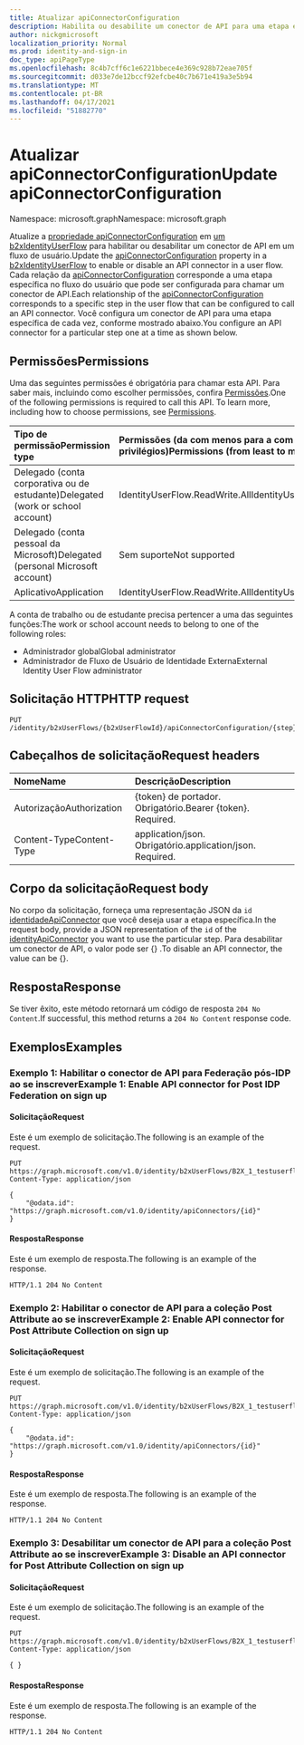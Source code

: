 ```yaml
---
title: Atualizar apiConnectorConfiguration
description: Habilita ou desabilite um conector de API para uma etapa específica em um fluxo de usuário atualizando a propriedade apiConnectorConfiguration.
author: nickgmicrosoft
localization_priority: Normal
ms.prod: identity-and-sign-in
doc_type: apiPageType
ms.openlocfilehash: 8c4b7cff6c1e6221bbece4e369c928b72eae705f
ms.sourcegitcommit: d033e7de12bccf92efcbe40c7b671e419a3e5b94
ms.translationtype: MT
ms.contentlocale: pt-BR
ms.lasthandoff: 04/17/2021
ms.locfileid: "51882770"
---
```

# <a name="update-apiconnectorconfiguration"></a><span data-ttu-id="54b19-103">Atualizar apiConnectorConfiguration</span><span class="sxs-lookup"><span data-stu-id="54b19-103">Update apiConnectorConfiguration</span></span>

<span data-ttu-id="54b19-104">Namespace: microsoft.graph</span><span class="sxs-lookup"><span data-stu-id="54b19-104">Namespace: microsoft.graph</span></span>

<span data-ttu-id="54b19-105">Atualize a [propriedade apiConnectorConfiguration](../resources/userflowapiconnectorconfiguration.md) em [um b2xIdentityUserFlow](../resources/b2xidentityuserflow.md) para habilitar ou desabilitar um conector de API em um fluxo de usuário.</span><span class="sxs-lookup"><span data-stu-id="54b19-105">Update the [apiConnectorConfiguration](../resources/userflowapiconnectorconfiguration.md) property in a [b2xIdentityUserFlow](../resources/b2xidentityuserflow.md) to enable or disable an API connector in a user flow.</span></span> <span data-ttu-id="54b19-106">Cada relação da [apiConnectorConfiguration](../resources/userflowapiconnectorconfiguration.md) corresponde a uma etapa específica no fluxo do usuário que pode ser configurada para chamar um conector de API.</span><span class="sxs-lookup"><span data-stu-id="54b19-106">Each relationship of the [apiConnectorConfiguration](../resources/userflowapiconnectorconfiguration.md) corresponds to a specific step in the user flow that can be configured to call an API connector.</span></span> <span data-ttu-id="54b19-107">Você configura um conector de API para uma etapa específica de cada vez, conforme mostrado abaixo.</span><span class="sxs-lookup"><span data-stu-id="54b19-107">You configure an API connector for a particular step one at a time as shown below.</span></span>

## <a name="permissions"></a><span data-ttu-id="54b19-108">Permissões</span><span class="sxs-lookup"><span data-stu-id="54b19-108">Permissions</span></span>

<span data-ttu-id="54b19-p102">Uma das seguintes permissões é obrigatória para chamar esta API. Para saber mais, incluindo como escolher permissões, confira [Permissões](/graph/permissions-reference).</span><span class="sxs-lookup"><span data-stu-id="54b19-p102">One of the following permissions is required to call this API. To learn more, including how to choose permissions, see [Permissions](/graph/permissions-reference).</span></span>

|<span data-ttu-id="54b19-111">Tipo de permissão</span><span class="sxs-lookup"><span data-stu-id="54b19-111">Permission type</span></span>|<span data-ttu-id="54b19-112">Permissões (da com menos para a com mais privilégios)</span><span class="sxs-lookup"><span data-stu-id="54b19-112">Permissions (from least to most privileged)</span></span>|
|:---|:---|
|<span data-ttu-id="54b19-113">Delegado (conta corporativa ou de estudante)</span><span class="sxs-lookup"><span data-stu-id="54b19-113">Delegated (work or school account)</span></span>|<span data-ttu-id="54b19-114">IdentityUserFlow.ReadWrite.All</span><span class="sxs-lookup"><span data-stu-id="54b19-114">IdentityUserFlow.ReadWrite.All</span></span>|
|<span data-ttu-id="54b19-115">Delegado (conta pessoal da Microsoft)</span><span class="sxs-lookup"><span data-stu-id="54b19-115">Delegated (personal Microsoft account)</span></span>|<span data-ttu-id="54b19-116">Sem suporte</span><span class="sxs-lookup"><span data-stu-id="54b19-116">Not supported</span></span>|
|<span data-ttu-id="54b19-117">Aplicativo</span><span class="sxs-lookup"><span data-stu-id="54b19-117">Application</span></span>|<span data-ttu-id="54b19-118">IdentityUserFlow.ReadWrite.All</span><span class="sxs-lookup"><span data-stu-id="54b19-118">IdentityUserFlow.ReadWrite.All</span></span>|

<span data-ttu-id="54b19-119">A conta de trabalho ou de estudante precisa pertencer a uma das seguintes funções:</span><span class="sxs-lookup"><span data-stu-id="54b19-119">The work or school account needs to belong to one of the following roles:</span></span>

* <span data-ttu-id="54b19-120">Administrador global</span><span class="sxs-lookup"><span data-stu-id="54b19-120">Global administrator</span></span>
* <span data-ttu-id="54b19-121">Administrador de Fluxo de Usuário de Identidade Externa</span><span class="sxs-lookup"><span data-stu-id="54b19-121">External Identity User Flow administrator</span></span>

## <a name="http-request"></a><span data-ttu-id="54b19-122">Solicitação HTTP</span><span class="sxs-lookup"><span data-stu-id="54b19-122">HTTP request</span></span>

<!-- {
  "blockType": "ignored"
}
-->

``` http
PUT /identity/b2xUserFlows/{b2xUserFlowId}/apiConnectorConfiguration/{step}/$ref
```

## <a name="request-headers"></a><span data-ttu-id="54b19-123">Cabeçalhos de solicitação</span><span class="sxs-lookup"><span data-stu-id="54b19-123">Request headers</span></span>

|<span data-ttu-id="54b19-124">Nome</span><span class="sxs-lookup"><span data-stu-id="54b19-124">Name</span></span>|<span data-ttu-id="54b19-125">Descrição</span><span class="sxs-lookup"><span data-stu-id="54b19-125">Description</span></span>|
|:---|:---|
|<span data-ttu-id="54b19-126">Autorização</span><span class="sxs-lookup"><span data-stu-id="54b19-126">Authorization</span></span>|<span data-ttu-id="54b19-p103">{token} de portador. Obrigatório.</span><span class="sxs-lookup"><span data-stu-id="54b19-p103">Bearer {token}. Required.</span></span>|
|<span data-ttu-id="54b19-129">Content-Type</span><span class="sxs-lookup"><span data-stu-id="54b19-129">Content-Type</span></span>|<span data-ttu-id="54b19-p104">application/json. Obrigatório.</span><span class="sxs-lookup"><span data-stu-id="54b19-p104">application/json. Required.</span></span>|

## <a name="request-body"></a><span data-ttu-id="54b19-132">Corpo da solicitação</span><span class="sxs-lookup"><span data-stu-id="54b19-132">Request body</span></span>

<span data-ttu-id="54b19-133">No corpo da solicitação, forneça uma representação JSON da `id` [identidadeApiConnector](../resources/identityapiconnector.md) que você deseja usar a etapa específica.</span><span class="sxs-lookup"><span data-stu-id="54b19-133">In the request body, provide a JSON representation of the `id` of the [identityApiConnector](../resources/identityapiconnector.md) you want to use the particular step.</span></span> <span data-ttu-id="54b19-134">Para desabilitar um conector de API, o valor pode ser {} .</span><span class="sxs-lookup"><span data-stu-id="54b19-134">To disable an API connector, the value can be {}.</span></span>

## <a name="response"></a><span data-ttu-id="54b19-135">Resposta</span><span class="sxs-lookup"><span data-stu-id="54b19-135">Response</span></span>

<span data-ttu-id="54b19-136">Se tiver êxito, este método retornará um código de resposta `204 No Content`.</span><span class="sxs-lookup"><span data-stu-id="54b19-136">If successful, this method returns a `204 No Content` response code.</span></span>

## <a name="examples"></a><span data-ttu-id="54b19-137">Exemplos</span><span class="sxs-lookup"><span data-stu-id="54b19-137">Examples</span></span>

### <a name="example-1-enable-api-connector-for-post-idp-federation-on-sign-up"></a><span data-ttu-id="54b19-138">Exemplo 1: Habilitar o conector de API para Federação pós-IDP ao se inscrever</span><span class="sxs-lookup"><span data-stu-id="54b19-138">Example 1: Enable API connector for Post IDP Federation on sign up</span></span>

#### <a name="request"></a><span data-ttu-id="54b19-139">Solicitação</span><span class="sxs-lookup"><span data-stu-id="54b19-139">Request</span></span>

<span data-ttu-id="54b19-140">Este é um exemplo de solicitação.</span><span class="sxs-lookup"><span data-stu-id="54b19-140">The following is an example of the request.</span></span>

<!-- {
  "blockType": "request",
  "name": "put_b2xuserflows-apiconnectorconfiguration_postFederationSignup"
}
-->

``` http
PUT https://graph.microsoft.com/v1.0/identity/b2xUserFlows/B2X_1_testuserflow/apiConnectorConfiguration/postFederationSignup/$ref
Content-Type: application/json

{
    "@odata.id": "https://graph.microsoft.com/v1.0/identity/apiConnectors/{id}"   
}
```

#### <a name="response"></a><span data-ttu-id="54b19-141">Resposta</span><span class="sxs-lookup"><span data-stu-id="54b19-141">Response</span></span> 

<span data-ttu-id="54b19-142">Este é um exemplo de resposta.</span><span class="sxs-lookup"><span data-stu-id="54b19-142">The following is an example of the response.</span></span>

<!-- {
  "blockType": "response",
}
-->

``` http
HTTP/1.1 204 No Content
```

### <a name="example-2-enable-api-connector-for-post-attribute-collection-on-sign-up"></a><span data-ttu-id="54b19-143">Exemplo 2: Habilitar o conector de API para a coleção Post Attribute ao se inscrever</span><span class="sxs-lookup"><span data-stu-id="54b19-143">Example 2: Enable API connector for Post Attribute Collection on sign up</span></span>

#### <a name="request"></a><span data-ttu-id="54b19-144">Solicitação</span><span class="sxs-lookup"><span data-stu-id="54b19-144">Request</span></span> 

<span data-ttu-id="54b19-145">Este é um exemplo de solicitação.</span><span class="sxs-lookup"><span data-stu-id="54b19-145">The following is an example of the request.</span></span>

<!-- {
  "blockType": "request",
  "name": "put_b2xuserflows-apiconnectorconfiguration_postAttributeCollection"
}
-->

``` http
PUT https://graph.microsoft.com/v1.0/identity/b2xUserFlows/B2X_1_testuserflow/apiConnectorConfiguration/postAttributeCollection/$ref
Content-Type: application/json

{
    "@odata.id": "https://graph.microsoft.com/v1.0/identity/apiConnectors/{id}"   
}
```

#### <a name="response"></a><span data-ttu-id="54b19-146">Resposta</span><span class="sxs-lookup"><span data-stu-id="54b19-146">Response</span></span>

<span data-ttu-id="54b19-147">Este é um exemplo de resposta.</span><span class="sxs-lookup"><span data-stu-id="54b19-147">The following is an example of the response.</span></span>

<!-- {
  "blockType": "response",
}
-->

``` http
HTTP/1.1 204 No Content
```

### <a name="example-3-disable-an-api-connector-for-post-attribute-collection-on-sign-up"></a><span data-ttu-id="54b19-148">Exemplo 3: Desabilitar um conector de API para a coleção Post Attribute ao se inscrever</span><span class="sxs-lookup"><span data-stu-id="54b19-148">Example 3: Disable an API connector for Post Attribute Collection on sign up</span></span>

#### <a name="request"></a><span data-ttu-id="54b19-149">Solicitação</span><span class="sxs-lookup"><span data-stu-id="54b19-149">Request</span></span> 

<span data-ttu-id="54b19-150">Este é um exemplo de solicitação.</span><span class="sxs-lookup"><span data-stu-id="54b19-150">The following is an example of the request.</span></span>

<!-- {
  "blockType": "request",
  "name": "put_b2xuserflows-apiconnectorconfiguration_disable-postAttributeCollection"
}
-->

``` http
PUT https://graph.microsoft.com/v1.0/identity/b2xUserFlows/B2X_1_testuserflow/apiConnectorConfiguration/postAttributeCollection/$ref
Content-Type: application/json

{ }
```

#### <a name="response"></a><span data-ttu-id="54b19-151">Resposta</span><span class="sxs-lookup"><span data-stu-id="54b19-151">Response</span></span>

<span data-ttu-id="54b19-152">Este é um exemplo de resposta.</span><span class="sxs-lookup"><span data-stu-id="54b19-152">The following is an example of the response.</span></span>

<!-- {
  "blockType": "response",
}
-->

``` http
HTTP/1.1 204 No Content
```
